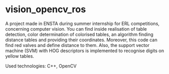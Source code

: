 # vision_opencv_ros
A project made in ENSTA during summer internship for ERL competitions, concerning computer vision.
You can find inside realisation of table detection, color determination of colorised tables, an algorithm finding distance tables and providing their coordinates.
Moreover, this code can find red valves and define distance to them.
Also, the support vector machine (SVM) with HOG descriptors is implemented to recognise digits on yellow tables.

Used technologies: C++, OpenCV
